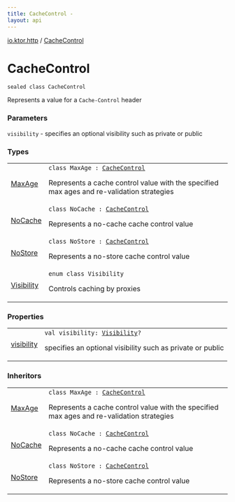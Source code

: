 ```yaml
---
title: CacheControl - 
layout: api
---
```


<div class='api-docs-breadcrumbs'><a href="../index.html">io.ktor.http</a> / <a href="./index.html">CacheControl</a></div>

# CacheControl

<div class="signature"><code><span class="keyword">sealed</span> <span class="keyword">class </span><span class="identifier">CacheControl</span></code></div>

Represents a value for a <code>Cache-Control</code> header

### Parameters

<code>visibility</code> - specifies an optional visibility such as private or public

### Types

<table class="api-docs-table">
<tbody>
<tr>
<td markdown="1">

<a href="-max-age/index.html">MaxAge</a>


</td>
<td markdown="1">
<div class="signature"><code><span class="keyword">class </span><span class="identifier">MaxAge</span>&nbsp;<span class="symbol">:</span>&nbsp;<a href="./index.md"><span class="identifier">CacheControl</span></a></code></div>

Represents a cache control value with the specified max ages and re-validation strategies


</td>
</tr>
<tr>
<td markdown="1">

<a href="-no-cache/index.html">NoCache</a>


</td>
<td markdown="1">
<div class="signature"><code><span class="keyword">class </span><span class="identifier">NoCache</span>&nbsp;<span class="symbol">:</span>&nbsp;<a href="./index.md"><span class="identifier">CacheControl</span></a></code></div>

Represents a no-cache cache control value


</td>
</tr>
<tr>
<td markdown="1">

<a href="-no-store/index.html">NoStore</a>


</td>
<td markdown="1">
<div class="signature"><code><span class="keyword">class </span><span class="identifier">NoStore</span>&nbsp;<span class="symbol">:</span>&nbsp;<a href="./index.md"><span class="identifier">CacheControl</span></a></code></div>

Represents a no-store cache control value


</td>
</tr>
<tr>
<td markdown="1">

<a href="-visibility/index.html">Visibility</a>


</td>
<td markdown="1">
<div class="signature"><code><span class="keyword">enum</span> <span class="keyword">class </span><span class="identifier">Visibility</span></code></div>

Controls caching by proxies


</td>
</tr>
</tbody>
</table>

### Properties

<table class="api-docs-table">
<tbody>
<tr>
<td markdown="1">

<a href="visibility.html">visibility</a>


</td>
<td markdown="1">
<div class="signature"><code><span class="keyword">val </span><span class="identifier">visibility</span><span class="symbol">: </span><a href="-visibility/index.html"><span class="identifier">Visibility</span></a><span class="symbol">?</span></code></div>

specifies an optional visibility such as private or public


</td>
</tr>
</tbody>
</table>

### Inheritors

<table class="api-docs-table">
<tbody>
<tr>
<td markdown="1">

<a href="-max-age/index.html">MaxAge</a>


</td>
<td markdown="1">
<div class="signature"><code><span class="keyword">class </span><span class="identifier">MaxAge</span>&nbsp;<span class="symbol">:</span>&nbsp;<a href="./index.md"><span class="identifier">CacheControl</span></a></code></div>

Represents a cache control value with the specified max ages and re-validation strategies


</td>
</tr>
<tr>
<td markdown="1">

<a href="-no-cache/index.html">NoCache</a>


</td>
<td markdown="1">
<div class="signature"><code><span class="keyword">class </span><span class="identifier">NoCache</span>&nbsp;<span class="symbol">:</span>&nbsp;<a href="./index.md"><span class="identifier">CacheControl</span></a></code></div>

Represents a no-cache cache control value


</td>
</tr>
<tr>
<td markdown="1">

<a href="-no-store/index.html">NoStore</a>


</td>
<td markdown="1">
<div class="signature"><code><span class="keyword">class </span><span class="identifier">NoStore</span>&nbsp;<span class="symbol">:</span>&nbsp;<a href="./index.md"><span class="identifier">CacheControl</span></a></code></div>

Represents a no-store cache control value


</td>
</tr>
</tbody>
</table>
